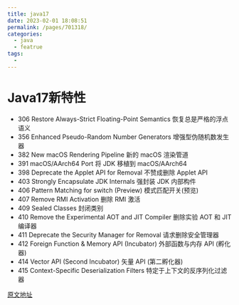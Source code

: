 ```yaml
---
title: java17
date: 2023-02-01 18:08:51
permalink: /pages/701318/
categories:
  - java
  - featrue
tags:
  - 
---
```

# Java17新特性

* 306    Restore Always-Strict Floating-Point Semantics    恢复总是严格的浮点语义
* 356    Enhanced Pseudo-Random Number Generators    增强型伪随机数发生器
* 382    New macOS Rendering Pipeline    新的 macOS 渲染管道
* 391    macOS/AArch64 Port    将 JDK 移植到 macOS/AArch64
* 398    Deprecate the Applet API for Removal    不赞成删除 Applet API
* 403    Strongly Encapsulate JDK Internals    强封装 JDK 内部构件
* 406    Pattern Matching for switch (Preview)    模式匹配开关(预览)
* 407    Remove RMI Activation    删除 RMI 激活
* 409    Sealed Classes    封闭类别
* 410    Remove the Experimental AOT and JIT Compiler    删除实验 AOT 和 JIT 编译器
* 411    Deprecate the Security Manager for Removal    请求删除安全管理器
* 412    Foreign Function & Memory API (Incubator)    外部函数与内存 API (孵化器)
* 414    Vector API (Second Incubator)    矢量 API (第二孵化器)
* 415    Context-Specific Deserialization Filters    特定于上下文的反序列化过滤器

[原文地址](https://openjdk.org/projects/jdk/17/)